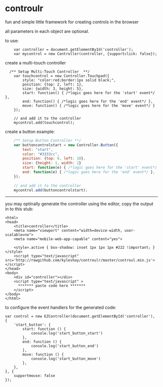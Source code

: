 controulr
=========

fun and simple little framework for creating controls in the browser

all parameters in each object are optional.

to use:
```
	var controller = document.getElementById('controller');
	var mycontrol = new Controller(controller, {supportclick: false});
```

create a multi-touch controller
```
  /** Setup Multi-Touch Controller  **/
	var touchcontrol = new Controller.Touchpad({
		style: "color:red;border:1px solid black;",
		position: {top: 2, left: 1},
		size: {width: 3, height: 5},
		start: function() { /*logic goes here for the 'start' event*/ },
		end: function() { /*logic goes here for the 'end' event*/ },
		move: function() { /*logic goes here for the 'move' event*/ }
	});
	
	// and add it to the controller
	mycontrol.add(touchcontrol);
```

create a button example:
```javascript
	/** Setup Button Controller **/
	var buttoncontrolstart = new Controller.Button({
		text: "start",
		color: "#3333cc",
		position: {top: 6, left: 10},
		size: {height: 1, width: 2}
		start: function(e) { /*logic goes here for the 'start' event*/ },
		end: function(e) { /*logic goes here for the 'end' event*/ },
	});
	
	// and add it to the controller
	mycontrol.add(buttoncontrolstart);
```

---

you may optinally generate the controller using the editor, copy the output in to this stub:
```
<html>
<head>
	<title>controller</title>
	<meta name="viewport" content="width=device-width, user-scalable=no">
	<meta name="mobile-web-app-capable" content="yes">

	<style>.active { box-shadow: inset 1px 1px 1px #222 !important; }</style>
	<script type="text/javascript" src='http://rawgithub.com/kyleshay/controulr/master/controul.min.js'></script>
</head>
<body>
	<div id="controller"></div>
	<script type="text/javascript" >
	  ******* paste code here ******* 
	</script>
</body>
</html>
```

to configure the event handlers for the generated code:
```
var control = new EZController(document.getElementById('controller'), {
    'start_button': {
        start: function () {
            console.log('start_button_start')
        },
        end: function () {
            console.log('start_button_end')
        },
        move: function () {
            console.log('start_button_move')
        },
    },
}, {
    supportmouse: false
});
```
